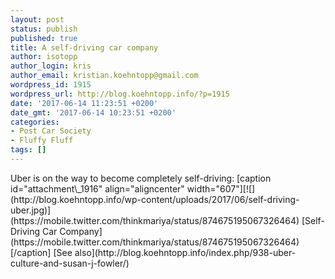 ```yaml
---
layout: post
status: publish
published: true
title: A self-driving car company
author: isotopp
author_login: kris
author_email: kristian.koehntopp@gmail.com
wordpress_id: 1915
wordpress_url: http://blog.koehntopp.info/?p=1915
date: '2017-06-14 11:23:51 +0200'
date_gmt: '2017-06-14 10:23:51 +0200'
categories:
- Post Car Society
- Fluffy Fluff
tags: []
---
```

<p>Uber is on the way to become completely self-driving: [caption id="attachment\_1916" align="aligncenter" width="607"][![](http://blog.koehntopp.info/wp-content/uploads/2017/06/self-driving-uber.jpg)](https://mobile.twitter.com/thinkmariya/status/874675195067326464) [Self-Driving Car Company](https://mobile.twitter.com/thinkmariya/status/874675195067326464)[/caption] [See also](http://blog.koehntopp.info/index.php/938-uber-culture-and-susan-j-fowler/)</p>
